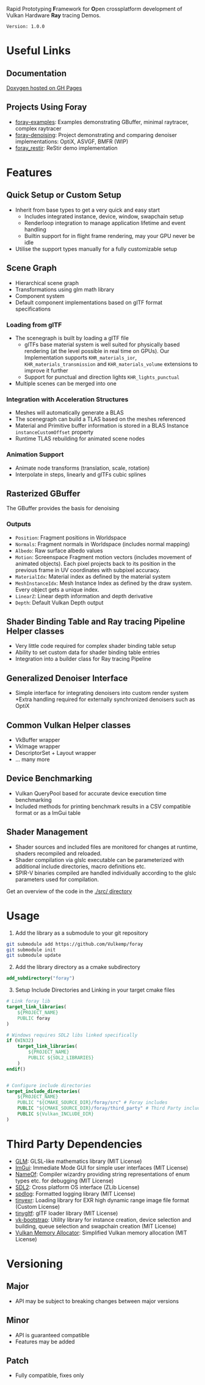 Rapid Prototyping <b>F</b>ramework for <b>O</b>pen crossplatform development of Vulkan Hardware <b>Ray</b> tracing Demos.

`Version: 1.0.0`

# Useful Links
## Documentation
[Doxygen hosted on GH Pages](https://vulkemp.github.io/foray/index.html)
## Projects Using Foray
* [foray-examples](https://github.com/Vulkemp/foray-examples): Examples demonstrating GBuffer, minimal raytracer, complex raytracer
* [foray-denoising](https://github.com/Vulkemp/foray-denoising): Project demonstrating and comparing denoiser implementations: OptiX, ASVGF, BMFR (WIP)
* [foray_restir](https://github.com/Vulkemp/foray_restir): ReStir demo implementation
# Features
## Quick Setup or Custom Setup
* Inherit from base types to get a very quick and easy start
    * Includes integrated instance, device, window, swapchain setup
    * Renderloop integration to manage application lifetime and event handling
    * Builtin support for in flight frame rendering, may your GPU never be idle
* Utilise the support types manually for a fully customizable setup
## Scene Graph
* Hierarchical scene graph
* Transformations using glm math library
* Component system
* Default component implementations based on glTF format specifications
### Loading from glTF
* The scenegraph is built by loading a glTF file
    * glTFs base material system is well suited for physically based rendering (at the level possible in real time on GPUs). Our Implementation supports `KHR_materials_ior`, `KHR_materials_transmission` and `KHR_materials_volume` extensions to improve it further
    * Support for punctual and direction lights `KHR_lights_punctual`
* Multiple scenes can be merged into one
### Integration with Acceleration Structures
* Meshes will automatically generate a BLAS
* The scenegraph can build a TLAS based on the meshes referenced
* Material and Primitive buffer information is stored in a BLAS Instance `instanceCustomOffset` property
* Runtime TLAS rebuilding for animated scene nodes
### Animation Support
* Animate node transforms (translation, scale, rotation)
* Interpolate in steps, linearly and glTFs cubic splines
## Rasterized GBuffer
The GBuffer provides the basis for denoising
### Outputs
* `Position`: Fragment positions in Worldspace
* `Normals`: Fragment normals in Worldspace (includes normal mapping)
* `Albedo`: Raw surface albedo values
* `Motion`: Screenspace Fragment motion vectors (includes movement of animated objects). Each pixel projects back to its position in the previous frame in UV coordinates with subpixel accuracy.
* `MaterialIdx`: Material index as defined by the material system
* `MeshInstanceIdx`: Mesh Instance Index as defined by the draw system. Every object gets a unique index.
* `LinearZ`: Linear depth information and depth derivative
* `Depth`: Default Vulkan Depth output
## Shader Binding Table and Ray tracing Pipeline Helper classes
* Very little code required for complex shader binding table setup
* Ability to set custom data for shader binding table entries
* Integration into a builder class for Ray tracing Pipeline
## Generalized Denoiser Interface
* Simple interface for integrating denoisers into custom render system
    *Extra handling required for externally synchronized denoisers such as OptiX
## Common Vulkan Helper classes
* VkBuffer wrapper
* VkImage wrapper
* DescriptorSet + Layout wrapper
* ... many more
## Device Benchmarking
* Vulkan QueryPool based for accurate device execution time benchmarking
* Included methods for printing benchmark results in a CSV compatible format or as a ImGui table
## Shader Management
* Shader sources and included files are monitored for changes at runtime, shaders recompiled and reloaded.
* Shader compilation via glslc executable can be parameterized with additional include directories, macro definitions etc.
* SPIR-V binaries compiled are handled individually according to the glslc parameters used for compilation.


Get an overview of the code in the [./src/ directory](./src/)
# Usage
1. Add the library as a submodule to your git repository
```sh
git submodule add https://github.com/Vulkemp/foray
git submodule init
git submodule update
```
2. Add the library directory as a cmake subdirectory
```cmake
add_subdirectory("foray")
```
3. Setup Include Directories and Linking in your target cmake files
```cmake
# Link foray lib
target_link_libraries(
	${PROJECT_NAME}
	PUBLIC foray
)

# Windows requires SDL2 libs linked specifically
if (WIN32)
	target_link_libraries(
		${PROJECT_NAME}
		PUBLIC ${SDL2_LIBRARIES}
	)
endif()


# Configure include directories
target_include_directories(
   	${PROJECT_NAME}
   	PUBLIC "${CMAKE_SOURCE_DIR}/foray/src" # Foray includes
   	PUBLIC "${CMAKE_SOURCE_DIR}/foray/third_party" # Third Party includes
   	PUBLIC ${Vulkan_INCLUDE_DIR}
)
```
# Third Party Dependencies
* [GLM](https://github.com/g-truc/glm): GLSL-like mathematics library (MIT License)
* [ImGui](https://github.com/ocornut/imgui): Immediate Mode GUI for simple user interfaces (MIT License)
* [NameOf](https://github.com/Neargye/nameof): Compiler wizardry providing string representations of enum types etc. for debugging (MIT License)
* [SDL2](https://github.com/libsdl-org/SDL): Cross platform OS interface (ZLib License)
* [spdlog](https://github.com/gabime/spdlog): Formatted logging library (MIT License)
* [tinyexr](https://github.com/syoyo/tinyexr): Loading library for EXR high dynamic range image file format (Custom License)
* [tinygltf](https://github.com/syoyo/tinygltf): glTF loader library (MIT License)
* [vk-bootstrap](https://github.com/charles-lunarg/vk-bootstrap): Utility library for instance creation, device selection and building, queue selection and swapchain creation (MIT License)
* [Vulkan Memory Allocator](https://github.com/GPUOpen-LibrariesAndSDKs/VulkanMemoryAllocator): Simplified Vulkan memory allocation (MIT License)

# Versioning
## Major
* API may be subject to breaking changes between major versions
## Minor
* API is guaranteed compatible
* Features may be added
## Patch
* Fully compatible, fixes only
